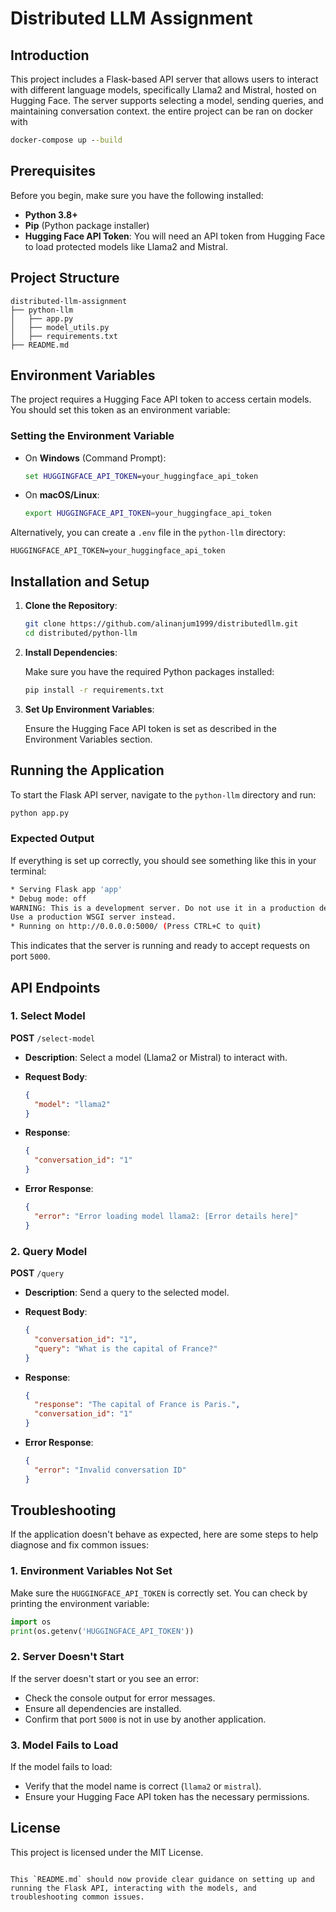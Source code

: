 

# Distributed LLM Assignment



## Introduction

This project includes a Flask-based API server that allows users to interact with different language models, specifically Llama2 and Mistral, hosted on Hugging Face. The server supports selecting a model, sending queries, and maintaining conversation context.
the entire project can be ran on docker with 
 ```cmd
docker-compose up --build
```

## Prerequisites

Before you begin, make sure you have the following installed:

- **Python 3.8+**
- **Pip** (Python package installer)
- **Hugging Face API Token**: You will need an API token from Hugging Face to load protected models like Llama2 and Mistral.

## Project Structure

```
distributed-llm-assignment
├── python-llm
│   ├── app.py
│   ├── model_utils.py
│   ├── requirements.txt
├── README.md
```

## Environment Variables

The project requires a Hugging Face API token to access certain models. You should set this token as an environment variable:

### Setting the Environment Variable

- On **Windows** (Command Prompt):

  ```cmd
  set HUGGINGFACE_API_TOKEN=your_huggingface_api_token
  ```

- On **macOS/Linux**:

  ```bash
  export HUGGINGFACE_API_TOKEN=your_huggingface_api_token
  ```

Alternatively, you can create a `.env` file in the `python-llm` directory:

```env
HUGGINGFACE_API_TOKEN=your_huggingface_api_token
```

## Installation and Setup

1. **Clone the Repository**:

   ```bash
   git clone https://github.com/alinanjum1999/distributedllm.git
   cd distributed/python-llm
   ```

2. **Install Dependencies**:

   Make sure you have the required Python packages installed:

   ```bash
   pip install -r requirements.txt
   ```

3. **Set Up Environment Variables**:

   Ensure the Hugging Face API token is set as described in the Environment Variables section.

## Running the Application

To start the Flask API server, navigate to the `python-llm` directory and run:

```bash
python app.py
```

### Expected Output

If everything is set up correctly, you should see something like this in your terminal:

```bash
* Serving Flask app 'app'
* Debug mode: off
WARNING: This is a development server. Do not use it in a production deployment.
Use a production WSGI server instead.
* Running on http://0.0.0.0:5000/ (Press CTRL+C to quit)
```

This indicates that the server is running and ready to accept requests on port `5000`.

## API Endpoints

### 1. Select Model

**POST** `/select-model`

- **Description**: Select a model (Llama2 or Mistral) to interact with.
- **Request Body**:

  ```json
  {
    "model": "llama2"
  }
  ```

- **Response**:

  ```json
  {
    "conversation_id": "1"
  }
  ```

- **Error Response**:

  ```json
  {
    "error": "Error loading model llama2: [Error details here]"
  }
  ```

### 2. Query Model

**POST** `/query`

- **Description**: Send a query to the selected model.
- **Request Body**:

  ```json
  {
    "conversation_id": "1",
    "query": "What is the capital of France?"
  }
  ```

- **Response**:

  ```json
  {
    "response": "The capital of France is Paris.",
    "conversation_id": "1"
  }
  ```

- **Error Response**:

  ```json
  {
    "error": "Invalid conversation ID"
  }
  ```

## Troubleshooting

If the application doesn't behave as expected, here are some steps to help diagnose and fix common issues:

### 1. **Environment Variables Not Set**

Make sure the `HUGGINGFACE_API_TOKEN` is correctly set. You can check by printing the environment variable:

```python
import os
print(os.getenv('HUGGINGFACE_API_TOKEN'))
```

### 2. **Server Doesn't Start**

If the server doesn't start or you see an error:

- Check the console output for error messages.
- Ensure all dependencies are installed.
- Confirm that port `5000` is not in use by another application.

### 3. **Model Fails to Load**

If the model fails to load:

- Verify that the model name is correct (`llama2` or `mistral`).
- Ensure your Hugging Face API token has the necessary permissions.

## License

This project is licensed under the MIT License.
```

This `README.md` should now provide clear guidance on setting up and running the Flask API, interacting with the models, and troubleshooting common issues.
